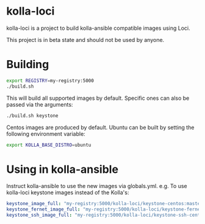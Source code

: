 # kolla-loci
kolla-loci is a project to build kolla-ansible compatible images using Loci.

This project is in beta state and should not be used by anyone.

# Building
``` bash
export REGISTRY=my-registry:5000
./build.sh
```

This will build all supported images by default. Specific ones can also be passed via the arguments:

``` bash
./build.sh keystone
```

Centos images are produced by default. Ubuntu can be built by setting the following environment
variable:
``` bash
export KOLLA_BASE_DISTRO=ubuntu
```

# Using in kolla-ansible
Instruct kolla-ansible to use the new images via globals.yml. e.g. To use kolla-loci keystone images
instead of the Kolla's:
``` yaml
keystone_image_full: "my-registry:5000/kolla-loci/keystone-centos:master"
keystone_fernet_image_full: "my-registry:5000/kolla-loci/keystone-fernet-centos:master"
keystone_ssh_image_full: "my-registry:5000/kolla-loci/keystone-ssh-centos:master"
```
